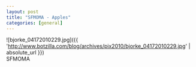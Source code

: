 ```yaml
---
layout: post
title: "SFMOMA - Apples"
categories: [general]
---
```



![bjorke_04172010229.jpg]({{ 'http://www.botzilla.com/blog/archives/pix2010/bjorke_04172010229.jpg' | absolute_url }})
<br />SFMOMA

